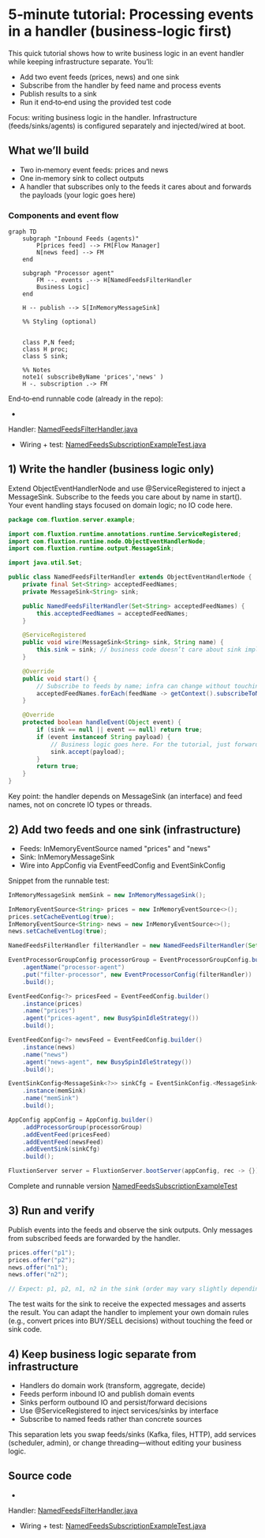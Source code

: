 # 5‑minute tutorial: Processing events in a handler (business‑logic first)

This quick tutorial shows how to write business logic in an event handler while keeping infrastructure separate. You’ll:

- Add two event feeds (prices, news) and one sink
- Subscribe from the handler by feed name and process events
- Publish results to a sink
- Run it end‑to‑end using the provided test code

Focus: writing business logic in the handler. Infrastructure (feeds/sinks/agents) is configured separately and
injected/wired at boot.

## What we’ll build

- Two in‑memory event feeds: prices and news
- One in‑memory sink to collect outputs
- A handler that subscribes only to the feeds it cares about and forwards the payloads (your logic goes here)

### Components and event flow

```mermaid
graph TD
    subgraph "Inbound Feeds (agents)"
        P[prices feed] --> FM[Flow Manager]
        N[news feed] --> FM
    end

    subgraph "Processor agent"
        FM --. events .--> H[NamedFeedsFilterHandler 
        Business Logic]
    end

    H -- publish --> S[InMemoryMessageSink]

    %% Styling (optional)


    class P,N feed;
    class H proc;
    class S sink;

    %% Notes
    note1( subscribeByName 'prices','news' )
    H -. subscription .-> FM
```

End‑to‑end runnable code (already in the repo):

*
Handler: [NamedFeedsFilterHandler.java](https://github.com/gregv12/fluxtion-server/blob/main/src/test/java/com/fluxtion/server/example/NamedFeedsFilterHandler.java)
* Wiring +
  test: [NamedFeedsSubscriptionExampleTest.java](https://github.com/gregv12/fluxtion-server/blob/main/src/test/java/com/fluxtion/server/example/NamedFeedsSubscriptionExampleTest.java)

## 1) Write the handler (business logic only)

Extend ObjectEventHandlerNode and use @ServiceRegistered to inject a MessageSink<String>. Subscribe to the feeds you
care about by name in start(). Your event handling stays focused on domain logic; no IO code here.

```java
package com.fluxtion.server.example;

import com.fluxtion.runtime.annotations.runtime.ServiceRegistered;
import com.fluxtion.runtime.node.ObjectEventHandlerNode;
import com.fluxtion.runtime.output.MessageSink;

import java.util.Set;

public class NamedFeedsFilterHandler extends ObjectEventHandlerNode {
    private final Set<String> acceptedFeedNames;
    private MessageSink<String> sink;

    public NamedFeedsFilterHandler(Set<String> acceptedFeedNames) {
        this.acceptedFeedNames = acceptedFeedNames;
    }

    @ServiceRegistered
    public void wire(MessageSink<String> sink, String name) {
        this.sink = sink; // business code doesn’t care about sink implementation
    }

    @Override
    public void start() {
        // Subscribe to feeds by name; infra can change without touching this code
        acceptedFeedNames.forEach(feedName -> getContext().subscribeToNamedFeed(feedName));
    }

    @Override
    protected boolean handleEvent(Object event) {
        if (sink == null || event == null) return true;
        if (event instanceof String payload) {
            // Business logic goes here. For the tutorial, just forward the payload.
            sink.accept(payload);
        }
        return true;
    }
}
```

Key point: the handler depends on MessageSink<String> (an interface) and feed names, not on concrete IO types or
threads.

## 2) Add two feeds and one sink (infrastructure)

- Feeds: InMemoryEventSource<String> named "prices" and "news"
- Sink: InMemoryMessageSink
- Wire into AppConfig via EventFeedConfig and EventSinkConfig

Snippet from the runnable test:

```java
InMemoryMessageSink memSink = new InMemoryMessageSink();

InMemoryEventSource<String> prices = new InMemoryEventSource<>();
prices.setCacheEventLog(true);
InMemoryEventSource<String> news = new InMemoryEventSource<>();
news.setCacheEventLog(true);

NamedFeedsFilterHandler filterHandler = new NamedFeedsFilterHandler(Set.of("prices", "news"));

EventProcessorGroupConfig processorGroup = EventProcessorGroupConfig.builder()
    .agentName("processor-agent")
    .put("filter-processor", new EventProcessorConfig(filterHandler))
    .build();

EventFeedConfig<?> pricesFeed = EventFeedConfig.builder()
    .instance(prices)
    .name("prices")
    .agent("prices-agent", new BusySpinIdleStrategy())
    .build();

EventFeedConfig<?> newsFeed = EventFeedConfig.builder()
    .instance(news)
    .name("news")
    .agent("news-agent", new BusySpinIdleStrategy())
    .build();

EventSinkConfig<MessageSink<?>> sinkCfg = EventSinkConfig.<MessageSink<?>>builder()
    .instance(memSink)
    .name("memSink")
    .build();

AppConfig appConfig = AppConfig.builder()
    .addProcessorGroup(processorGroup)
    .addEventFeed(pricesFeed)
    .addEventFeed(newsFeed)
    .addEventSink(sinkCfg)
    .build();

FluxtionServer server = FluxtionServer.bootServer(appConfig, rec -> {});
```

Complete and runnable
version [NamedFeedsSubscriptionExampleTest](https://github.com/gregv12/fluxtion-server/blob/main/src/test/java/com/fluxtion/server/example/NamedFeedsSubscriptionExampleTest.java)

## 3) Run and verify

Publish events into the feeds and observe the sink outputs. Only messages from subscribed feeds are forwarded by the
handler.

```java
prices.offer("p1");
prices.offer("p2");
news.offer("n1");
news.offer("n2");

// Expect: p1, p2, n1, n2 in the sink (order may vary slightly depending on timing)
```

The test waits for the sink to receive the expected messages and asserts the result. You can adapt the handler to
implement your own domain rules (e.g., convert prices into BUY/SELL decisions) without touching the feed or sink code.

## 4) Keep business logic separate from infrastructure

- Handlers do domain work (transform, aggregate, decide)
- Feeds perform inbound IO and publish domain events
- Sinks perform outbound IO and persist/forward decisions
- Use @ServiceRegistered to inject services/sinks by interface
- Subscribe to named feeds rather than concrete sources

This separation lets you swap feeds/sinks (Kafka, files, HTTP), add services (scheduler, admin), or change
threading—without editing your business logic.

## Source code

-

Handler: [NamedFeedsFilterHandler.java](https://github.com/gregv12/fluxtion-server/blob/main/src/test/java/com/fluxtion/server/example/NamedFeedsFilterHandler.java)

- Wiring +
  test: [NamedFeedsSubscriptionExampleTest.java](https://github.com/gregv12/fluxtion-server/blob/main/src/test/java/com/fluxtion/server/example/NamedFeedsSubscriptionExampleTest.java)
